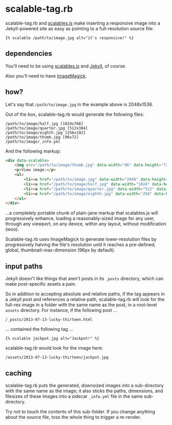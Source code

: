 # scalable-tag.rb

scalable-tag.rb and [scalables.js](https://github.com/eeeps/scalables) make inserting a responsive image into a Jekyll-powered site as easy as pointing to a full-resolution source file:

```
{% scalable /path/to/image.jpg alt="it's responsive!" %}
```

## dependencies

You'll need to be using [scalables.js](https://github.com/eeeps/scalables) and [Jekyll](http://jekyllrb.com/), of course.

Also you'll need to have [ImageMagick](http://www.imagemagick.org/).

## how?

Let's say that `/path/to/image.jpg` in the example above is 2048x1536.

Out of the box, scalable-tag.rb would generate the following files:

```
/path/to/image/half.jpg [1024x768]
/path/to/image/quarter.jpg [512x384]
/path/to/image/eighth.jpg [256x192]
/path/to/image/thumb.jpg [96x72]
/path/to/image/_info.yml
```

And the following markup:

```html
<div data-scalable>
	<img src="/path/to/image/thumb.jpg" data-width="96" data-height="72" alt="it's responsive!">
	<p>View image:</p>
	<ul>
		<li><a href="/path/to/image.jpg" data-width="2048" data-height="1536">fullsize (1.4 MB)</a></li>
		<li><a href="/path/to/image/half.jpg" data-width="1024" data-height="768">half (491 kB)</a></li>
		<li><a href="/path/to/image/quarter.jpg" data-width="512" data-height="384">quarter (149 kB)</a></li>
		<li><a href="/path/to/image/eighth.jpg" data-width="256" data-height="192">eighth (48 kB)</a></li>
	</ul>
</div>
```

…a completely portable chunk of plain-jane markup that scalables.js will progressively enhance, loading a reasonably-sized image for any user, through any viewport, on any device, within any layout, without modification (woo).

Scalable-tag.rb uses ImageMagick to generate lower-resolution files by progressively halving the file's resolution until it reaches a pre-defined, global, thumbnail-max-dimension (96px by default).

## input paths

Jekyll doesn't like things that aren't posts in its `_posts` directory, which can make post-specific assets a pain.

So in addition to accepting absolute and relative paths, if the tag appears in a Jekyll post and references a relative path, scalable-tag.rb will look for the full-res image in a folder with the same name as the post, in a root-level `assets` directory. For instance, if the following post …

```
/_posts/2013-07-13-lucky-thirteen.html
```

… contained the following tag …

```
{% scalable jackpot.jpg alt="Jackpot!" %}
```

scalable-tag.rb would look for the image here:

```
/assets/2013-07-13-lucky-thirteen/jackpot.jpg
```

## caching

scalable-tag.rb puts the generated, downsized images into a sub-directory with the same name as the image; it also sticks the paths, dimensions, and filesizes of these images into a sidecar `_info.yml` file in the same sub-directory.

Try not to touch the contents of this sub-folder. If you change anything about the source file, toss the whole thing to trigger a re-render.

